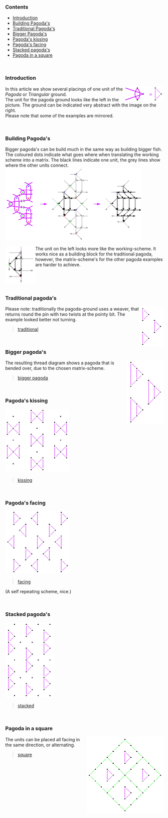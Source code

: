 ### Contents
* [Introduction](#introduction)
* [Building Pagoda's](#building-pagodas)
* [Traditional Pagoda's](#traditional-pagodas)
* [Bigger Pagoda's](#bigger-pagodas)
* [Pagoda's kissing](#pagodas-kissing)
* [Pagoda's facing](#pagodas-facing)
* [Stacked pagoda's](#stacked-pagodas)
* [Pagoda in a square](#pagoda-in-a-square)
<br>

### Introduction
<img alt="pg unit" align="right" src="https://github.com/MAETempels/MAE-gf/blob/master/images_wt/gf-pg-unit.png">

In this article we show several placings of one unit of the _Pagoda_ or _Triangular_ ground. <br>
The unit for the pagoda ground looks like the left in the picture. The ground can be indicated very abstract with the image on the right. <br>
Please note that some of the examples are mirrored. 
<p><br>

### Building Pagoda's
Bigger pagoda's can be build much in the same way as building bigger fish. <br>
The coloured dots indicate what goes where when translating the working scheme into a matrix. The black lines indicate one unit, the grey lines show where the other units connect. <br>
![building pagoda's][build pagoda]
<br>

<img alt="alt unit" align="left" src="https://github.com/MAETempels/MAE-gf/blob/master/images/gf-pg-uni2.png"> 

The unit on the left looks more like the working-scheme. It works nice as a building block for the traditional pagoda, however, the matrix-scheme's for the other pagoda examples are harder to achieve. 
<p><br><br><br>

### Traditional pagoda's
<img alt="trad pg" align="right" src="https://github.com/MAETempels/MAE-gf/blob/master/images_wt/gf-pg-trad.png">

Please note: traditionally the pagoda-ground uses a weaver, that returns round the pin with two twists at the pointy bit. The example looked better not turning. <br>
> [traditional][ex-trad] 
<p><br> 

### Bigger pagoda's
<img alt="bigger pg" align="right" src="https://github.com/MAETempels/MAE-gf/blob/master/images_wt/gf-pg-bigg.png">

The resulting thread diagram shows a pagoda that is bended over, due to the chosen matrix-scheme. <br>        
> [bigger pagoda][ex-bigg]
<p><br>

### Pagoda's kissing
![pg kissing][pg-kiss] <br>
> [kissing][ex-kiss] 
<p><br>

### Pagoda's facing
![pg facing][pg-face] <br>
> [facing][ex-face]
<p>              
(A self repeating scheme, nice.)
<p><br>

### Stacked pagoda's
![pg stacked][pg-stck]
> [stacked][ex-stck]
<p><br>
         
### Pagoda in a square
<img alt="pg in square" align="right" src="https://github.com/MAETempels/MAE-gf/blob/master/images_wt/gf-pg-sqre.png">

The units can be placed all facing in the same direction, or alternating. <br>
> [square][ex-sqre]



[build pagoda]: https://github.com/MAETempels/MAE-gf/blob/master/images/gf%20build%20pagoda.png
[pg-uni2]: https://github.com/MAETempels/MAE-gf/blob/master/images/gf-pg-uni2.png

[pg-unit]: https://github.com/MAETempels/MAE-gf/blob/master/images_wt/gf-pg-unit.png
[pg-trad]: https://github.com/MAETempels/MAE-gf/blob/master/images_wt/gf-pg-trad.png
[pg-kiss]: https://github.com/MAETempels/MAE-gf/blob/master/images_wt/gf-pg-kiss.png
[pg-stck]: https://github.com/MAETempels/MAE-gf/blob/master/images_wt/gf-pg-stck.png
[pg-bigg]: https://github.com/MAETempels/MAE-gf/blob/master/images_wt/gf-pg-bigg.png
[pg-face]: https://github.com/MAETempels/MAE-gf/blob/master/images_wt/gf-pg-face.png
[pg-sqre]: https://github.com/MAETempels/MAE-gf/blob/master/images_wt/gf-pg-sqre.png


[ex-sqre]: https://d-bl.github.io/GroundForge/index.html?m=215-5-%0A-786-5%0A246-5-%3Bbricks%3B24%3B24%3B0%3B0&s1=ctct%20A1%3Dtctc%20B2%3Drctc%20A2%3Dctc%20F2%3Dlctclctcll%20D3%3Dctc%20E3%3Dctcrr%20D1%3Dctctt
[ex-trad]: https://d-bl.github.io/GroundForge/index.html?m=4-12%0A-5--%0A6-CD%3Bbricks%3B24%3B24%3B0%3B0&s1=ctc%20C1%3Dtttctc%20A2%3Dctcttt
[ex-bigg]: https://d-bl.github.io/GroundForge/index.html?m=5-----%0A-CDDD6%0A246631%0A224-12%3Bbricks%3B24%3B24%3B0%3B0&s1=ctc%20A1%3Dlllctc%20E4%3Dtttctc%20D1%3Dctclll%20E2%3Dctcttt
[ex-kiss]: https://d-bl.github.io/GroundForge/index.html?m=5---5---%0A-CD6-2AB%0A-468-127%3Bbricks%3B24%3B24%3B0%3B0&s1=ctc%20F3%3Dttctc%20H3%3Dttctc%20B1%3Dctctt%20D1%3Dctctt
[ex-face]: https://d-bl.github.io/GroundForge/index.html?m=5-----5-%0A-CD3AB-5%0A2468-7-1%0A----5-5-%0AD3AB-5-C%0A68-7-124%3Bbricks%3B24%3B24%3B0%3B0&s1=ctc%20D3%3Dttctc%20F4%3Dctctt%20F6%3Dttctc%20B4%3Dctctt%20H3%3Dttctc%20H1%3Dctctt%20D1%3Dctctt%20B6%3Dttctc
[ex-stck]: https://d-bl.github.io/GroundForge/index.html?m=5-4-5-%0A-215-5%0A5-78-1%0A8-4-58%3Bbricks%3B24%3B24%3B0%3B0&s1=ctc%20D3%3Dtttctcttt%20F3%3Dtttctcttt%20A2%3Dlllctc%20A4%3Dctclll
